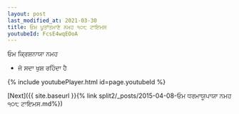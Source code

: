 ```yaml
---
layout: post
last_modified_at: 2021-03-30
title: ਓਮ ਪੂਤਾਂਤਮਾਣੇ ਨਮਹ ੧੦੮ ਟਾਇਮਸ
youtubeId: FcsE4wqEOoA
---
```

 
 
 ਓਮ ਕ੍ਰਿਸ਼ਨਾਯਾ ਨਮਹ  
 
 -  ਜੋ ਸਦਾ ਖੁਸ਼ ਰਹਿੰਦਾ ਹੈ 
 
  
 
  
 
 
 
 
 
 


{% include youtubePlayer.html id=page.youtubeId %}
 
[Next]({{ site.baseurl }}{% link  split2/_posts/2015-04-08-ਓਮ ਧਰਮਾਯੂਪਾਯਾ ਨਮਹ ੧੦੮ ਟਾਇਮਸ.md%})
 
